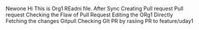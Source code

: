 Newone
Hi This is Org1 REadni file.
After Sync
Creating Pull request
Pull request
Checking the Flaw of Pull Request
Editing the ORg1 Directly
Fetching the changes 
Gitpull
Checking GIt PR by rasiing PR to feature/uday1
